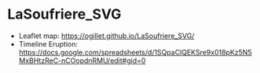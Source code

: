 # LaSoufriere_SVG
- Leaflet map: https://ogillet.github.io/LaSoufriere_SVG/
- Timeline Eruption: https://docs.google.com/spreadsheets/d/1SQpaClQEKSre9x018pKz5N5MxBHtzReC-nCOopdnRMU/edit#gid=0
